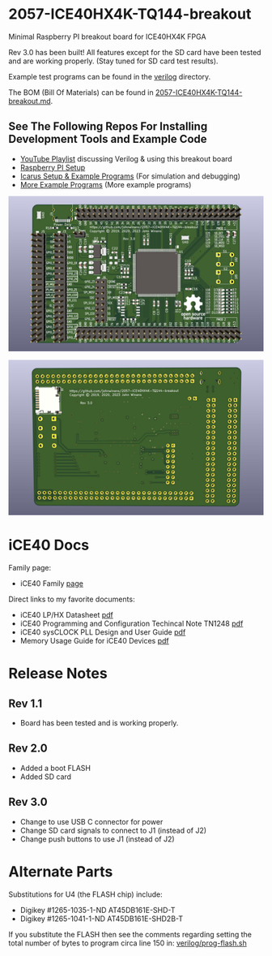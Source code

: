 # 2057-ICE40HX4K-TQ144-breakout
Minimal Raspberry PI breakout board for ICE40HX4K FPGA

Rev 3.0 has been built!
All features except for the SD card have been tested and are working properly. (Stay tuned for SD card test results).

Example test programs can be found in the [verilog](./verilog) directory.

The BOM (Bill Of Materials) can be found in [2057-ICE40HX4K-TQ144-breakout.md](./2057-ICE40HX4K-TQ144-breakout.md).

## See The Following Repos For Installing Development Tools and Example Code

- [YouTube Playlist](https://www.youtube.com/playlist?list=PL3by7evD3F52On-ws9pcdQuEL-rYbNNFB) discussing Verilog & using this breakout board
- [Raspberry PI Setup](https://github.com/johnwinans/raspberry-pi-install)
- [Icarus Setup & Example Programs](https://github.com/johnwinans/IceStick-Examples-Icarus) (For simulation and debugging)
- [More Example Programs](https://github.com/johnwinans/Verilog-Examples) (More example programs)


![PCB Image](2057-ICE40HX4K-TQ144-breakout.jpg)

![PCB Image](2057-ICE40HX4K-TQ144-breakout-back.jpg)

# iCE40 Docs

Family page:

- iCE40 Family [page](https://www.latticesemi.com/iCE40)

Direct links to my favorite documents:

- iCE40 LP/HX Datasheet [pdf](https://www.latticesemi.com/view_document?document_id=49312)
- iCE40 Programming and Configuration Techincal Note TN1248 [pdf](https://www.latticesemi.com/view_document?document_id=46502)
- iCE40 sysCLOCK PLL Design and User Guide [pdf](https://www.latticesemi.com/view_document?document_id=47778)
- Memory Usage Guide for iCE40 Devices [pdf](https://www.latticesemi.com/view_document?document_id=47775)


# Release Notes

## Rev 1.1
- Board has been tested and is working properly.

## Rev 2.0
- Added a boot FLASH
- Added SD card

## Rev 3.0
- Change to use USB C connector for power
- Change SD card signals to connect to J1 (instead of J2)
- Change push buttons to use J1 (instead of J2)

# Alternate Parts

Substitutions for U4 (the FLASH chip) include:
- Digikey #1265-1035-1-ND AT45DB161E-SHD-T
- Digikey #1265-1041-1-ND AT45DB161E-SHD2B-T

If you substitute the FLASH then see the comments regarding setting the total number of bytes to program circa line 150 in: [verilog/prog-flash.sh](verilog/prog-flash.sh)


